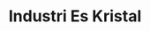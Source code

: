 ---
id: 74
title : Industri Es Kristal
linkurl: https://kutt.it/6NeYN0
fitur : aspekpajak
createdTime : 31/07/2019
modifiedTime : 06/01/2020
topik: Versi Lengkap
img: ice.png
---